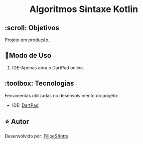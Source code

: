 <h1 align="center">Algoritmos Sintaxe Kotlin</h1>



<h2 id=objective>:scroll: Objetivos</h2>

Projeto em produção..


<h2 id=installation>🔗Modo de Uso</h2>

1. IDE-Apenas abra o DartPad online.


<h2 id=technology>:toolbox: Tecnologias</h2>

Ferramentas utilizadas no desenvolvimento do projeto:

- IDE: <a href="https://dartpad.dev">DartPad</a>

<h2 id=author>⭐️ Autor</h2>

Desenvolvido por: <a href="www.linkedin.com/in/filipesantanawrk" target="_blank">FilipeS4ntts</a>


